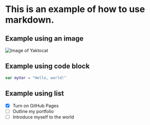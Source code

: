 # This is an example of how to use markdown.

## Example using an image
![Image of Yaktocat](https://octodex.github.com/images/yaktocat.png)

## Example using code block
``` kotlin
var myVar = "Hello, world!"
```

## Example using list
- [x] Turn on GitHub Pages
- [ ] Outline my portfolio
- [ ] Introduce myself to the world
